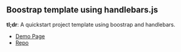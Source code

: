 ## Boostrap template using handlebars.js

**tl;dr**: A quickstart project template using boostrap and handlebars.

- [Demo Page](http://projects.chrislkeller.com/demos/bootstrap-template/)
- [Repo](https://github.com/chrislkeller/bootstrap-template)